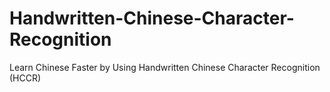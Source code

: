 # Handwritten-Chinese-Character-Recognition
Learn Chinese Faster by Using Handwritten Chinese Character Recognition (HCCR)
